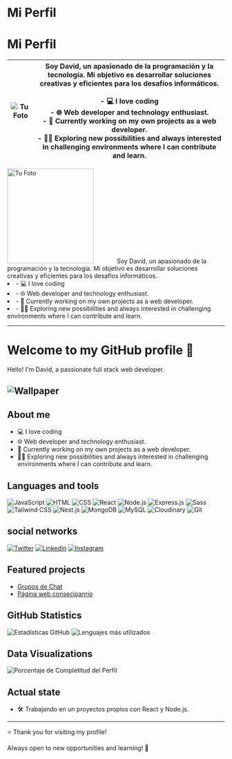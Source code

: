 # Mi Perfil

# Mi Perfil

| ![Tu Foto](https://github.com/MarckWeb/concessionaire/blob/main/client/public/link.png) | Soy David, un apasionado de la programación y la tecnología. Mi objetivo es desarrollar soluciones creativas y eficientes para los desafíos informáticos. <br><br> - 💻 I love coding <br> - 🌐 Web developer and technology enthusiast. <br> - 🚀 Currently working on my own projects as a web developer. <br> - 🧑‍💻 Exploring new possibilities and always interested in challenging environments where I can contribute and learn. |
| --- | --- |

<div style="align-items: center;">
  <img src="https://github.com/MarckWeb/concessionaire/blob/main/client/public/link.png" alt="Tu Foto" style="width: 200px; height: 220px;">
  <span style="margin-left: 50px; margin-botton:50px;">
    Soy David, un apasionado de la programación y la tecnología. Mi objetivo es desarrollar soluciones creativas y eficientes para los desafíos informáticos.
    <li> - 💻 I love coding</li> 
    <li> - 🌐 Web developer and technology enthusiast.</li>
    <li> - 🚀 Currently working on my own projects as a web developer.</li>
    <li> - 🧑‍💻 Exploring new possibilities and always interested in challenging environments where I can contribute and learn.</li>
  </span>
</div>

---
# Welcome to my GitHub profile 👋

Hello! I'm David, a passionate full stack web developer.

![Wallpaper](https://github.com/MarckWeb/concessionaire/blob/main/client/public/1701291885167.jpg)
---

## About me
- 💻 I love coding
- 🌐 Web developer and technology enthusiast.
- 🚀 Currently working on my own projects as a web developer.
- 🧑‍💻 Exploring new possibilities and always interested in challenging environments where I can contribute and learn.


## Languages ​​and tools
![JavaScript](https://img.shields.io/badge/-JavaScript-F7DF1E?style=flat&logo=javascript&logoColor=black)
![HTML](https://img.shields.io/badge/-HTML5-E34F26?style=flat&logo=html5&logoColor=white)
![CSS](https://img.shields.io/badge/-CSS3-1572B6?style=flat&logo=css3)
![React](https://img.shields.io/badge/-React-61DAFB?style=flat&logo=react&logoColor=white)
![Node.js](https://img.shields.io/badge/-Node.js-339933?style=flat&logo=node.js&logoColor=white)
![Express.js](https://img.shields.io/badge/-Express.js-000000?style=flat&logo=express&logoColor=white)
![Sass](https://img.shields.io/badge/-Sass-CC6699?style=flat&logo=sass&logoColor=white)
![Tailwind CSS](https://img.shields.io/badge/-Tailwind%20CSS-38B2AC?style=flat&logo=tailwind-css&logoColor=white)
![Nest.js](https://img.shields.io/badge/-Nest.js-E0234E?style=flat&logo=nestjs&logoColor=white)
![MongoDB](https://img.shields.io/badge/-MongoDB-47A248?style=flat&logo=mongodb&logoColor=white)
![MySQL](https://img.shields.io/badge/-MySQL-4479A1?style=flat&logo=mysql&logoColor=white)
![Cloudinary](https://img.shields.io/badge/-Cloudinary-60D5F9?style=flat&logo=cloudinary&logoColor=white)
![Git](https://img.shields.io/badge/-Git-F05032?style=flat&logo=git&logoColor=white)

## social networks
[![Twitter](https://img.shields.io/badge/-Twitter-1DA1F2?style=flat&logo=twitter&logoColor=white)](https://twitter.com/TuUsuario)
[![LinkedIn](https://img.shields.io/badge/-LinkedIn-0A66C2?style=flat&logo=linkedin&logoColor=white)](https://www.linkedin.com/in/TuUsuario)
[![Instagram](https://img.shields.io/badge/-Instagram-E4405F?style=flat&logo=instagram&logoColor=white)](https://www.instagram.com/TuUsuario)

## Featured projects
- [Grupos de Chat](https://front-gcdr.onrender.com/)
- [Página web consecioanrio](https://client-h3s3.onrender.com/)

## GitHub Statistics
![Estadísticas GitHub](https://github-readme-stats.vercel.app/api?username=MarckWeb&show_icons=true&count_private=true&hide=prs,issues,contribs&theme=radical)
![Lenguajes más utilizados](https://github-readme-stats.vercel.app/api/top-langs/?username=MarckWeb&layout=compact&theme=radical)



## Data Visualizations
![Porcentaje de Completitud del Perfil](https://img.shields.io/badge/Perfil%20Completo-75%25-brightgreen)

## Actual state
- 🛠 Trabajando en un proyectos propios con React y Node.js.

---

⭐️ Thank you for visiting my profile!

Always open to new opportunities and learning! 🚀
